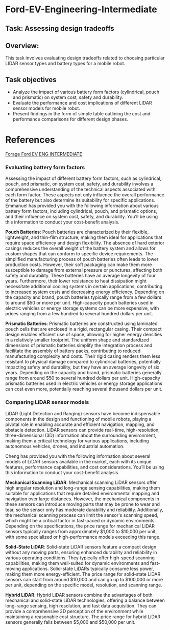 # Ford-EV-Engineering-Intermediate

## Task: Assessing design tradeoffs

## Overview:
This task involves evaluating design tradeoffs related to choosing particular LIDAR sensor types
and battery types for a mobile robot.

## Task objectives

* Analyze the impact of various battery form factors (cylindrical, pouch and prismatic) on system cost, safety and durability.
* Evaluate the performance and cost implications of different LIDAR sensor models for mobile robot.
* Present findings in the form of simple table outlining the cost and performance comparisons for different design phases.

# References
[Forage Ford EV ENG INTERMEDIATE]([https://link-url-here.org](https://www.theforage.com/virtual-experience/RcxarvzxKbHGeremZ/ford/ev-engineering-intermediate-u0dr/assessing-design-tradeoffs))

### Evaluating battery form factors

Assessing the impact of different battery form factors, such as cylindrical, pouch, and prismatic, on system cost, safety, and durability involves a comprehensive understanding of the technical aspects associated with each form factor. These aspects not only influence the overall performance of the battery but also determine its suitability for specific applications. Emmanuel has provided you with the following information about various battery form factors, including cylindrical, pouch, and prismatic options, and their influence on system cost, safety, and durability. You’ll be using this information to conduct your cost-benefit analysis.

**Pouch Batteries**: Pouch batteries are characterized by their flexible, lightweight, and thin-film structure, making them ideal for applications that require space efficiency and design flexibility. The absence of hard exterior casings reduces the overall weight of the battery system and allows for custom shapes that can conform to specific device requirements. The simplified manufacturing process of pouch batteries often leads to lower production costs. However, their soft packaging can make them more susceptible to damage from external pressure or punctures, affecting both safety and durability. These batteries have an average longevity of four years. Furthermore, their lower resistance to heat dissipation might necessitate additional cooling systems in certain applications, contributing to increased system costs and decreasing energy efficiency. Depending on the capacity and brand, pouch batteries typically range from a few dollars to around $50 or more per unit. High-capacity pouch batteries used in electric vehicles or energy storage systems can be more expensive, with prices ranging from a few hundred to several hundred dollars per unit.

**Prismatic Batteries**: Prismatic batteries are constructed using laminated pouch cells that are enclosed in a rigid, rectangular casing. Their compact design enables efficient use of space, allowing for higher energy densities in a relatively smaller footprint. The uniform shape and standardized dimensions of prismatic batteries simplify the integration process and facilitate the assembly of battery packs, contributing to reduced manufacturing complexity and costs. Their rigid casing renders them less resistant to physical damage compared to cylindrical batteries, potentially impacting safety and durability, but they have an average longevity of six years. Depending on the capacity and brand, prismatic batteries generally range from around $50 to several hundred dollars per unit. High-capacity prismatic batteries used in electric vehicles or energy storage applications can cost even more, potentially reaching several thousand dollars per unit.

### Comparing LiDAR sensor models

LiDAR (Light Detection and Ranging) sensors have become indispensable components in the design and functioning of mobile robots, playing a pivotal role in enabling accurate and efficient navigation, mapping, and obstacle detection. LiDAR sensors can provide real-time, high-resolution, three-dimensional (3D) information about the surrounding environment, making them a critical technology for various applications, including autonomous vehicles, drones, and industrial automation.

Cheng has provided you with the following information about several models of LiDAR sensors available in the market, each with its unique features, performance capabilities, and cost considerations. You’ll be using this information to conduct your cost-benefit analysis.

**Mechanical Scanning LiDAR**: Mechanical scanning LiDAR sensors offer high angular resolution and long-range sensing capabilities, making them suitable for applications that require detailed environmental mapping and navigation over large distances. However, the mechanical components in these sensors can introduce moving parts that may be prone to wear and tear, so the sensor only has moderate durability and reliability. Additionally, the mechanical scanning process can limit the sensor's scanning speed, which might be a critical factor in fast-paced or dynamic environments. Depending on the specifications, the price range for mechanical LiDAR sensors typically ranges from approximately $1,000 to $10,000 per unit, with some specialized or high-performance models exceeding this range. 

**Solid-State LiDAR**:  Solid-state LiDAR sensors feature a compact design without any moving parts, ensuring enhanced durability and reliability in various operating conditions. They typically offer high-speed scanning capabilities, making them well-suited for dynamic environments and fast-moving applications. Solid-state LiDARs typically consume less power, making them more energy-efficient. The price range for solid-state LiDAR sensors can start from around $10,000 and can go up to $100,000 or more per unit, depending on the specific model, resolution, and scanning range.

**Hybrid LiDAR**: Hybrid LiDAR sensors combine the advantages of both mechanical and solid-state LiDAR technologies, offering a balance between long-range sensing, high resolution, and fast data acquisition. They can provide a comprehensive 3D perception of the environment while maintaining a reasonable cost structure. The price range for hybrid LiDAR sensors generally falls between $5,000 and $50,000 per unit.




